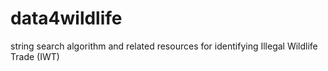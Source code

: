 # data4wildlife
string search algorithm and related resources for identifying Illegal Wildlife Trade (IWT)
